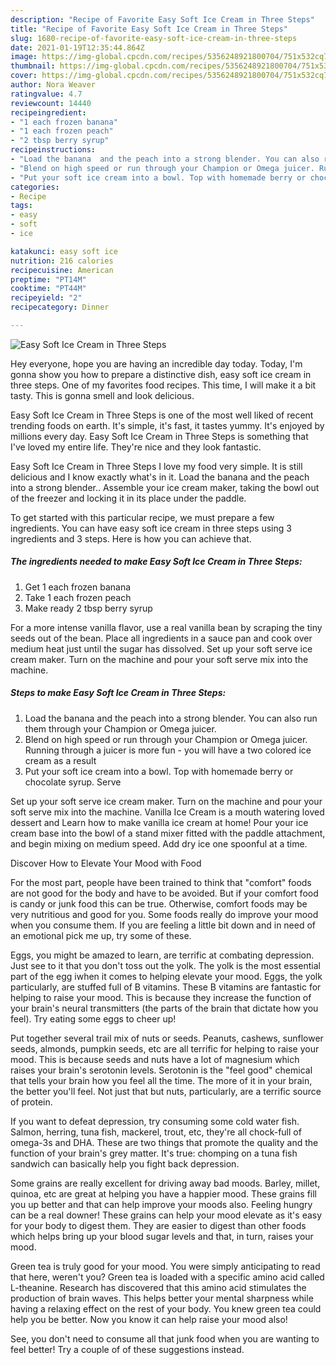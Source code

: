 ```yaml
---
description: "Recipe of Favorite Easy Soft Ice Cream in Three Steps"
title: "Recipe of Favorite Easy Soft Ice Cream in Three Steps"
slug: 1680-recipe-of-favorite-easy-soft-ice-cream-in-three-steps
date: 2021-01-19T12:35:44.864Z
image: https://img-global.cpcdn.com/recipes/5356248921800704/751x532cq70/easy-soft-ice-cream-in-three-steps-recipe-main-photo.jpg
thumbnail: https://img-global.cpcdn.com/recipes/5356248921800704/751x532cq70/easy-soft-ice-cream-in-three-steps-recipe-main-photo.jpg
cover: https://img-global.cpcdn.com/recipes/5356248921800704/751x532cq70/easy-soft-ice-cream-in-three-steps-recipe-main-photo.jpg
author: Nora Weaver
ratingvalue: 4.7
reviewcount: 14440
recipeingredient:
- "1 each frozen banana"
- "1 each frozen peach"
- "2 tbsp berry syrup"
recipeinstructions:
- "Load the banana  and the peach into a strong blender. You can also run them through your Champion or Omega juicer."
- "Blend on high speed or run through your Champion or Omega juicer. Running through a juicer is more fun - you will have a two colored ice cream as a result"
- "Put your soft ice cream into a bowl. Top with homemade berry or chocolate syrup. Serve"
categories:
- Recipe
tags:
- easy
- soft
- ice

katakunci: easy soft ice 
nutrition: 216 calories
recipecuisine: American
preptime: "PT14M"
cooktime: "PT44M"
recipeyield: "2"
recipecategory: Dinner

---
```



![Easy Soft Ice Cream in Three Steps](https://img-global.cpcdn.com/recipes/5356248921800704/751x532cq70/easy-soft-ice-cream-in-three-steps-recipe-main-photo.jpg)

Hey everyone, hope you are having an incredible day today. Today, I'm gonna show you how to prepare a distinctive dish, easy soft ice cream in three steps. One of my favorites food recipes. This time, I will make it a bit tasty. This is gonna smell and look delicious.

Easy Soft Ice Cream in Three Steps is one of the most well liked of recent trending foods on earth. It's simple, it's fast, it tastes yummy. It's enjoyed by millions every day. Easy Soft Ice Cream in Three Steps is something that I've loved my entire life. They're nice and they look fantastic.

Easy Soft Ice Cream in Three Steps I love my food very simple. It is still delicious and I know exactly what&#39;s in it. Load the banana and the peach into a strong blender.. Assemble your ice cream maker, taking the bowl out of the freezer and locking it in its place under the paddle.


To get started with this particular recipe, we must prepare a few ingredients. You can have easy soft ice cream in three steps using 3 ingredients and 3 steps. Here is how you can achieve that.

<!--inarticleads1-->

##### The ingredients needed to make Easy Soft Ice Cream in Three Steps:

1. Get 1 each frozen banana
1. Take 1 each frozen peach
1. Make ready 2 tbsp berry syrup


For a more intense vanilla flavor, use a real vanilla bean by scraping the tiny seeds out of the bean. Place all ingredients in a sauce pan and cook over medium heat just until the sugar has dissolved. Set up your soft serve ice cream maker. Turn on the machine and pour your soft serve mix into the machine. 

<!--inarticleads2-->

##### Steps to make Easy Soft Ice Cream in Three Steps:

1. Load the banana  and the peach into a strong blender. You can also run them through your Champion or Omega juicer.
1. Blend on high speed or run through your Champion or Omega juicer. Running through a juicer is more fun - you will have a two colored ice cream as a result
1. Put your soft ice cream into a bowl. Top with homemade berry or chocolate syrup. Serve


Set up your soft serve ice cream maker. Turn on the machine and pour your soft serve mix into the machine. Vanilla Ice Cream is a mouth watering loved dessert and Learn how to make vanilla ice cream at home! Pour your ice cream base into the bowl of a stand mixer fitted with the paddle attachment, and begin mixing on medium speed. Add dry ice one spoonful at a time. 

Discover How to Elevate Your Mood with Food


For the most part, people have been trained to think that "comfort" foods are not good for the body and have to be avoided. But if your comfort food is candy or junk food this can be true. Otherwise, comfort foods may be very nutritious and good for you. Some foods really do improve your mood when you consume them. If you are feeling a little bit down and in need of an emotional pick me up, try some of these.

Eggs, you might be amazed to learn, are terrific at combating depression. Just see to it that you don't toss out the yolk. The yolk is the most essential part of the egg iwhen it comes to helping elevate your mood. Eggs, the yolk particularly, are stuffed full of B vitamins. These B vitamins are fantastic for helping to raise your mood. This is because they increase the function of your brain's neural transmitters (the parts of the brain that dictate how you feel). Try eating some eggs to cheer up!

Put together several trail mix of nuts or seeds. Peanuts, cashews, sunflower seeds, almonds, pumpkin seeds, etc are all terrific for helping to raise your mood. This is because seeds and nuts have a lot of magnesium which raises your brain's serotonin levels. Serotonin is the "feel good" chemical that tells your brain how you feel all the time. The more of it in your brain, the better you'll feel. Not just that but nuts, particularly, are a terrific source of protein.

If you want to defeat depression, try consuming some cold water fish. Salmon, herring, tuna fish, mackerel, trout, etc, they're all chock-full of omega-3s and DHA. These are two things that promote the quality and the function of your brain's grey matter. It's true: chomping on a tuna fish sandwich can basically help you fight back depression. 

Some grains are really excellent for driving away bad moods. Barley, millet, quinoa, etc are great at helping you have a happier mood. These grains fill you up better and that can help improve your moods also. Feeling hungry can be a real downer! These grains can help your mood elevate as it's easy for your body to digest them. They are easier to digest than other foods which helps bring up your blood sugar levels and that, in turn, raises your mood.

Green tea is truly good for your mood. You were simply anticipating to read that here, weren't you? Green tea is loaded with a specific amino acid called L-theanine. Research has discovered that this amino acid stimulates the production of brain waves. This helps better your mental sharpness while having a relaxing effect on the rest of your body. You knew green tea could help you be better. Now you know it can help raise your mood also!

See, you don't need to consume all that junk food when you are wanting to feel better! Try  a  couple of  of  these  suggestions  instead.

